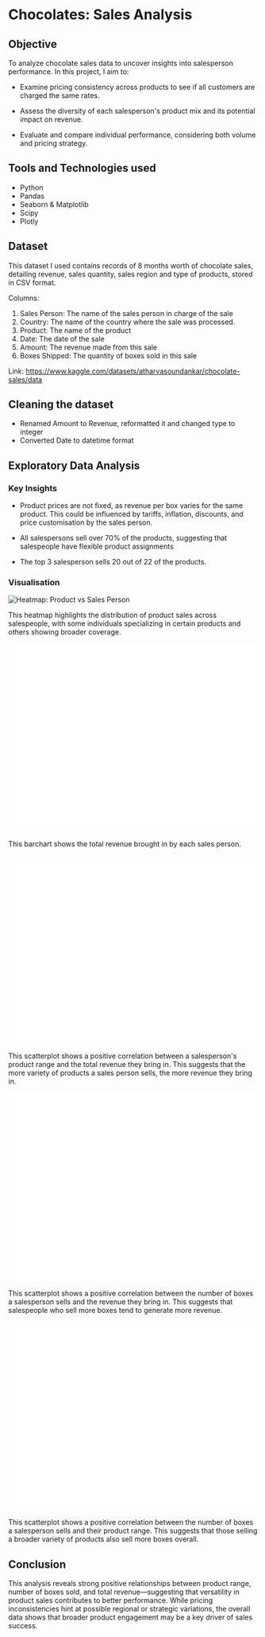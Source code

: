 # Chocolates: Sales Analysis

## Objective
To analyze chocolate sales data to uncover insights into salesperson performance. In this project, I aim to: 
- Examine pricing consistency across products to see if all customers are charged the same rates.

- Assess the diversity of each salesperson's product mix and its potential impact on revenue.

- Evaluate and compare individual performance, considering both volume and pricing strategy.

## Tools and Technologies used
- Python
- Pandas
- Seaborn & Matplotlib
- Scipy
- Plotly

## Dataset
This dataset I used contains records of 8 months worth of chocolate sales, detailing revenue, sales quantity, sales region and type of products, stored in CSV format.

Columns:
1. Sales Person: The name of the sales person in charge of the sale
2. Country: The name of the country where the sale was processed.
3. Product: The name of the product 
4. Date: The date of the sale
5. Amount: The revenue made from this sale
6. Boxes Shipped: The quantity of boxes sold in this sale

Link: https://www.kaggle.com/datasets/atharvasoundankar/chocolate-sales/data 

## Cleaning the dataset
- Renamed Amount to Revenue, reformatted it and changed type to integer
- Converted Date to datetime format

## Exploratory Data Analysis

### Key Insights
- Product prices are not fixed, as revenue per box varies for the same product. This could be influenced by tariffs, inflation, discounts, and price customisation by the sales person.

- All salespersons sell over 70% of the products, suggesting that salespeople have flexible product assignments

- The top 3 salesperson sells 20 out of 22 of the products.

### Visualisation

 ![Heatmap: Product vs Sales Person]("hmboxesbysalesperson.png")
 
 This heatmap highlights the distribution of product sales across salespeople, with some individuals specializing in certain products and others showing broader coverage.


![Bar Chart: Revenue vs Sales Person](totalrev.png)

This barchart shows the total revenue brought in by each sales person. 

![Scatterplot: Total Revenue vs Product Range](sprevrange.png)

This scatterplot shows a positive correlation between a salesperson's product range and the total revenue they bring in. This suggests that the more variety of products a sales person sells, the more revenue they bring in. 

![Scatterplot: Total Revenue vs Number of Boxes Sold](sprevnumbox.png)

This scatterplot shows a positive correlation between the number of boxes a salesperson sells and the revenue they bring in. This suggests that salespeople who sell more boxes tend to generate more revenue.

![Scatterplot: Number of Boxes Sold vs Product Range](sprevnumbox.png)

This scatterplot shows a positive correlation between the number of boxes a salesperson sells and their product range. This suggests that those selling a broader variety of products also sell more boxes overall. 

## Conclusion
This analysis reveals strong positive relationships between product range, number of boxes sold, and total revenue—suggesting that versatility in product sales contributes to better performance. While pricing inconsistencies hint at possible regional or strategic variations, the overall data shows that broader product engagement may be a key driver of sales success.